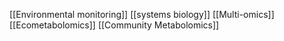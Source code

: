 [[Environmental monitoring]]
[[systems biology]]
[[Multi-omics]]
[[Ecometabolomics]]
[[Community Metabolomics]]
